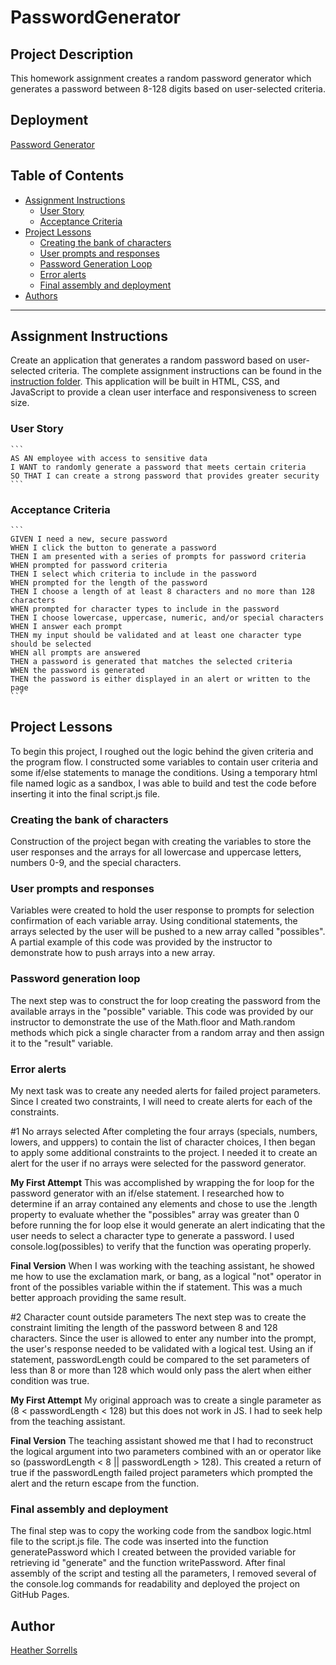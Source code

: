 # PasswordGenerator

## Project Description

  This homework assignment creates a random password generator which generates a password between 8-128 digits based on user-selected criteria.

## Deployment

  [Password Generator](https://hlsorrells.github.io/PasswordGenerator/)

## Table of Contents

  * [Assignment Instructions](#assignment-instructions)
    * [User Story](#user-story)
    * [Acceptance Criteria](#acceptance-criteria)
  * [Project Lessons](#project-lessons)
    * [Creating the bank of characters](#Creating-the-bank-of-characters)
    * [User prompts and responses](#user-prompts-and-responses)
    * [Password Generation Loop](#password-generation-loop)
    * [Error alerts](#error-alerts)
    * [Final assembly and deployment](#final-assembly-and-deployment)
  * [Authors](#author)

----

## Assignment Instructions

Create an application that generates a random password based on user-selected criteria. The complete assignment instructions can be found in the [instruction folder](/instructions). This application will be built in HTML, CSS, and JavaScript to provide a clean user interface and responsiveness to screen size.

  ### User Story

    ```
    AS AN employee with access to sensitive data
    I WANT to randomly generate a password that meets certain criteria
    SO THAT I can create a strong password that provides greater security
    ```

  ### Acceptance Criteria

    ```
    GIVEN I need a new, secure password
    WHEN I click the button to generate a password
    THEN I am presented with a series of prompts for password criteria
    WHEN prompted for password criteria
    THEN I select which criteria to include in the password
    WHEN prompted for the length of the password
    THEN I choose a length of at least 8 characters and no more than 128 characters
    WHEN prompted for character types to include in the password
    THEN I choose lowercase, uppercase, numeric, and/or special characters
    WHEN I answer each prompt
    THEN my input should be validated and at least one character type should be selected
    WHEN all prompts are answered
    THEN a password is generated that matches the selected criteria
    WHEN the password is generated
    THEN the password is either displayed in an alert or written to the page
    ```

## Project Lessons

To begin this project, I roughed out the logic behind the given criteria and the program flow. I constructed some variables to contain user criteria and some if/else statements to manage the conditions. Using a temporary html file named logic as a sandbox, I was able to build and test the code before inserting it into the final script.js file.

### Creating the bank of characters

Construction of the project began with creating the variables to store the user responses and the arrays for all lowercase and uppercase letters, numbers 0-9, and the special characters. 

### User prompts and responses

Variables were created to hold the user response to prompts for selection confirmation of each variable array. Using conditional statements, the arrays selected by the user will be pushed to a new array called "possibles". A partial example of this code was provided by the instructor to demonstrate how to push arrays into a new array.

### Password generation loop

The next step was to construct the for loop creating the password from the available arrays in the "possible" variable. This code was provided by our instructor to demonstrate the use of the Math.floor and Math.random methods which pick a single character from a random array and then assign it to the "result" variable.

### Error alerts

My next task was to create any needed alerts for failed project parameters. Since I created two constraints, I will need to create alerts for each of the constraints.

  #1 No arrays selected
  After completing the four arrays (specials, numbers, lowers, and upppers) to contain the list of character choices, I then began to apply some additional constraints to the project. I needed it to create an alert for the user if no arrays were selected for the password generator. 

  **My First Attempt** This was accomplished by wrapping the for loop for the password generator with an if/else statement. I researched how to determine if an array contained any elements and chose to use the .length property to evaluate whether the "possibles" array was greater than 0 before running the for loop else it would generate an alert indicating that the user needs to select a character type to generate a password. I used console.log(possibles) to verify that the function was operating properly.

  **Final Version** When I was working with the teaching assistant, he showed me how to use the exclamation mark, or bang, as a logical "not" operator in front of the possibles variable within the if statement. This was a much better approach providing the same result.

  #2 Character count outside parameters
  The next step was to create the constraint limiting the length of the password between 8 and 128 characters. Since the user is allowed to enter any number into the prompt, the user's response needed to be validated with a logical test. Using an if statement, passwordLength could be compared to the set parameters of less than 8 or more than 128 which would only pass the alert when either condition was true.

  **My First Attempt** My original approach was to create a single parameter as (8 < passwordLength < 128) but this does not work in JS. I had to seek help from the teaching assistant.

  **Final Version** The teaching assistant showed me that I had to reconstruct the logical argument into two parameters combined with an or operator like so (passwordLength < 8 || passwordLength > 128). This created a return of true if the passwordLength failed project parameters which prompted the alert and the return escape from the function.

### Final assembly and deployment

The final step was to copy the working code from the sandbox logic.html file to the script.js file. The code was inserted into the function generatePassword which I created between the provided variable for retrieving id "generate" and the function writePassword. After final assembly of the script and testing all the parameters, I removed several of the console.log commands for readability and deployed the project on GitHub Pages.

## Author

[Heather Sorrells](mailto:hlsorrells.dev@gmail.com)